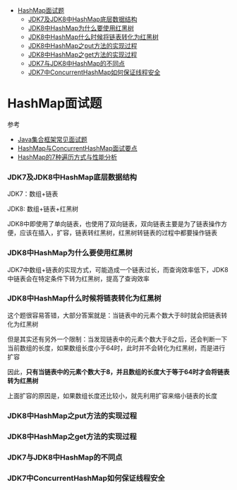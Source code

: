 - [HashMap面试题](#HashMap面试题)
  - [JDK7及JDK8中HashMap底层数据结构](#JDK7及JDK8中HashMap底层数据结构)
  - [JDK8中HashMap为什么要使用红黑树](#JDK8中HashMap为什么要使用红黑树)
  - [JDK8中HashMap什么时候将链表转化为红黑树](#JDK8中HashMap什么时候将链表转化为红黑树)
  - [JDK8中HashMap之put方法的实现过程](#JDK8中HashMap之put方法的实现过程)
  - [JDK8中HashMap之get方法的实现过程](#JDK8中HashMap之get方法的实现过程)
  - [JDK7与JDK8中HashMap的不同点](#JDK7与JDK8中HashMap的不同点)
  - [JDK7中ConcurrentHashMap如何保证线程安全](#JDK7中ConcurrentHashMap如何保证线程安全)

# HashMap面试题

参考
- [Java集合框架常见面试题](https://github.com/Snailclimb/JavaGuide/blob/master/docs/java/collection/Java%E9%9B%86%E5%90%88%E6%A1%86%E6%9E%B6%E5%B8%B8%E8%A7%81%E9%9D%A2%E8%AF%95%E9%A2%98.md)
- [HashMap与ConcurrentHashMap面试要点](https://www.yuque.com/books/share/9f4576fb-9aa9-4965-abf3-b3a36433faa6/doh8wb)
- [HashMap的7种遍历方式与性能分析](https://mp.weixin.qq.com/s/Zz6mofCtmYpABDL1ap04ow)

### JDK7及JDK8中HashMap底层数据结构

JDK7：数组+链表

JDK8: 数组+链表+红黑树

JDK8中即使用了单向链表，也使用了双向链表，双向链表主要是为了链表操作方便，应该在插入，扩容，链表转红黑树，红黑树转链表的过程中都要操作链表

### JDK8中HashMap为什么要使用红黑树

JDK7中数组+链表的实现方式，可能造成一个链表过长，而查询效率低下，JDK8中链表会在特定条件下转为红黑树，提高了查询效率

### JDK8中HashMap什么时候将链表转化为红黑树

这个题很容易答错，大部分答案就是：当链表中的元素个数大于8时就会把链表转化为红黑树

但是其实还有另外一个限制：当发现链表中的元素个数大于8之后，还会判断一下当前数组的长度，如果数组长度小于64时，此时并不会转化为红黑树，而是进行扩容

因此，**只有当链表中的元素个数大于8，并且数组的长度大于等于64时才会将链表转为红黑树**

上面扩容的原因是，如果数组长度还比较小，就先利用扩容来缩小链表的长度

### JDK8中HashMap之put方法的实现过程

### JDK8中HashMap之get方法的实现过程

### JDK7与JDK8中HashMap的不同点

### JDK7中ConcurrentHashMap如何保证线程安全
